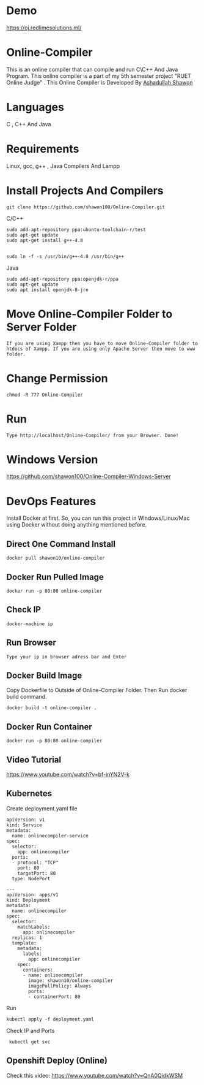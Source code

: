 # Demo

https://oj.redlimesolutions.ml/

# Online-Compiler

This is an online compiler that can compile and run C\C++ And Java Program. This online compiler is a part of my 5th semester project
"RUET Online Judge" . This Online Compiler is Developed By <a href="http://fb.com/ashadullah.shawon">Ashadullah Shawon</a>

# Languages
C , C++ And Java

# Requirements

Linux, gcc, g++ , Java Compilers And Lampp


# Install Projects And Compilers

```
git clone https://github.com/shawon100/Online-Compiler.git

```

C/C++
```
sudo add-apt-repository ppa:ubuntu-toolchain-r/test
sudo apt-get update
sudo apt-get install g++-4.8


sudo ln -f -s /usr/bin/g++-4.8 /usr/bin/g++

```

Java
```
sudo add-apt-repository ppa:openjdk-r/ppa  
sudo apt-get update   
sudo apt install openjdk-8-jre
```
# Move Online-Compiler Folder to Server Folder
```
If you are using Xampp then you have to move Online-Compiler folder to htdocs of Xampp. If you are using only Apache Server then move to www folder.
```
# Change Permission
```
chmod -R 777 Online-Compiler
```
# Run 
```
Type http://localhost/Online-Compiler/ from your Browser. Done!

```


# Windows Version
https://github.com/shawon100/Online-Compiler-Windows-Server


# DevOps Features 
Install Docker at first. So, you can run this project in Windows/Linux/Mac<br> 
using Docker without doing anything mentioned before.

## Direct One Command Install
```
docker pull shawon10/online-compiler
```
## Docker Run Pulled Image
```
docker run -p 80:80 online-compiler
```
## Check IP 
```
docker-machine ip
```
## Run Browser
```
Type your ip in browser adress bar and Enter
```

## Docker Build Image
Copy Dockerfile to Outside of Online-Compiler Folder. Then Run docker build command.

```
docker build -t online-compiler .
```
## Docker Run Container
```
docker run -p 80:80 online-compiler
```
## Video Tutorial
https://www.youtube.com/watch?v=bf-inYN2V-k

## Kubernetes

Create deployment.yaml file
```
apiVersion: v1
kind: Service
metadata:
  name: onlinecompiler-service
spec:
  selector:
    app: onlinecompiler
  ports:
  - protocol: "TCP"
    port: 80
    targetPort: 80
  type: NodePort

---
apiVersion: apps/v1
kind: Deployment
metadata:
  name: onlinecompiler
spec:
  selector:
    matchLabels:
      app: onlinecompiler
  replicas: 1
  template:
    metadata:
      labels:
        app: onlinecompiler
    spec:
      containers:
      - name: onlinecompiler
        image: shawon10/online-compiler
        imagePullPolicy: Always
        ports:
        - containerPort: 80
 ```
 Run 
 ```
 kubectl apply -f deployment.yaml
 ```
Check IP and Ports
```
 kubectl get svc
```
 
## Openshift Deploy (Online)

Check this video: https://www.youtube.com/watch?v=QnA0QidkWSM

